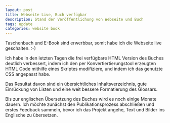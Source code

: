 ```yaml
---
layout: post
title: Webseite Live, Buch verfügbar
description: Stand der Veröffentlichung von Webseite und Buch
tags: update
categories: website book
---
```


Taschenbuch und E-Book sind erwerbbar, somit habe ich die Webseite live geschalten. :-)

Ich habe in den letzten Tagen die frei verfügbare HTML Version des Buches deutlich verbessert, indem ich den per Konvertiertierungstool erzeugten HTML Code mithilfe eines Skriptes modifiziere, und indem ich das genutzte CSS angepasst habe.

Das Resultat davon sind ein übersichtliches Inhaltsverzeichnis, gute Einrückung von Listen und eine weit bessere Formatierung des Glossars.

Bis zur englischen Übersetzung des Buches wird es noch einige Monate dauern. Ich möchte zunächst den Publikationsprozess abschließen und erstes Feedback sammeln, bevor ich das Projekt angehe, Text und Bilder ins Englische zu übersetzen.
